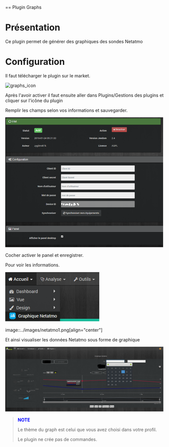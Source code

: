 == Plugin Graphs

Présentation
===

Ce plugin permet de générer des graphiques des sondes Netatmo

Configuration
===

Il faut télécharger le plugin sur le market. 

![graphs_icon](../images/graphs_icon.png)



Après l'avoir activer il faut ensuite aller dans Plugins/Gestions des plugins et cliquer sur l'icône du plugin


Remplir les champs selon vos informations et sauvegarder.

![config_netatmo](../images/config_netatmo.png)

Cocher activer le panel et enregistrer.

Pour voir les informations.

![netatmo1](../images/netatmo1.png)


image::../images/netatmo1.png[align="center"]

Et ainsi visualiser les données Netatmo sous forme de graphique

![netatmo_screen](../images/netatmo_screen.png)

> <span style="color:blue">**NOTE**</span>
>
>Le thème du graph est celui que vous avez choisi dans votre profil.
>
>Le plugin ne crée pas de commandes.